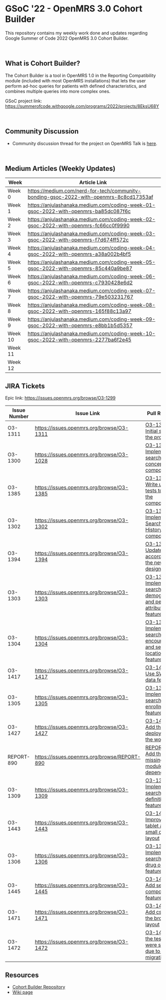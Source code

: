 # GSoC '22 - OpenMRS 3.0 Cohort Builder

This repository contains my weekly work done and updates regarding Google Summer of Code 2022 OpenMRS 3.0 Cohort Builder.

<br>

## What is Cohort Builder?

The Cohort Builder is a tool in OpenMRS 1.0 in the Reporting Compatibility module (included with most OpenMRS installations) that lets the user perform ad-hoc queries for patients with defined characteristics, and combines multiple queries into more complex ones.

GSoC project link: https://summerofcode.withgoogle.com/programs/2022/projects/8EksU68Y

<br>

## Community Discussion

- Community discussion thread for the project on OpenMRS Talk is [here](https://talk.openmrs.org/t/gsoc-2022-redo-legacy-ui-cohort-builder-project-updates/36847).

<br>

## Medium Articles (Weekly Updates)

| Week    | Article Link                                                                           |
| ------- | -------------------------------------------------------------------------------------- |
| Week 0  | https://medium.com/nerd-for-tech/community-bonding-gsoc-2022-with-openmrs-8c8cd17353af |
| Week 1  | https://anjulashanaka.medium.com/coding-week-01-gsoc-2022-with-openmrs-ba85dc087f6c    |
| Week 2  | https://anjulashanaka.medium.com/coding-week-02-gsoc-2022-with-openmrs-fc66cc0f9990    |
| Week 3  | https://anjulashanaka.medium.com/coding-week-03-gsoc-2022-with-openmrs-f7d674ff572c    |
| Week 4  | https://anjulashanaka.medium.com/coding-week-04-gsoc-2022-with-openmrs-a38a002b4bf5    |
| Week 5  | https://anjulashanaka.medium.com/coding-week-05-gsoc-2022-with-openmrs-85c440a9be87    |
| Week 6  | https://anjulashanaka.medium.com/coding-week-06-gsoc-2022-with-openmrs-c7930428e6d2    |
| Week 7  | https://anjulashanaka.medium.com/coding-week-07-gsoc-2022-with-openmrs-79e503231767    |
| Week 8  | https://anjulashanaka.medium.com/coding-week-08-gsoc-2022-with-openmrs-165f88c13a97    |
| Week 9  | https://anjulashanaka.medium.com/coding-week-09-gsoc-2022-with-openmrs-e8bb1b5d5357    |
| Week 10 | https://anjulashanaka.medium.com/coding-week-10-gsoc-2022-with-openmrs-2277ba6f2e45    |
| Week 11 |                                                                                        |
| Week 12 |                                                                                        |

## JIRA Tickets

Epic link: https://issues.openmrs.org/browse/O3-1299

| Issue Number | Issue Link                                   | Pull Request                                                                                                                                | Status           |
| ------------ | -------------------------------------------- | ------------------------------------------------------------------------------------------------------------------------------------------- | ---------------- |
| O3-1311      | https://issues.openmrs.org/browse/O3-1311    | [O3-1311: Initial setup of the project](https://github.com/openmrs/openmrs-esm-cohortbuilder/pull/1)                                        | Merged           |
| O3-1300      | https://issues.openmrs.org/browse/O3-1028    | [O3-1300: Implement search by concept component](https://github.com/openmrs/openmrs-esm-cohortbuilder/pull/2)                               | Merged           |
| O3-1385      | https://issues.openmrs.org/browse/O3-1385    | [O3-1385: Write unit tests to test the components](https://github.com/openmrs/openmrs-esm-cohortbuilder/pull/7)                             | Merged           |
| O3-1302      | https://issues.openmrs.org/browse/O3-1302    | [O3-1302: Implement the Search History component](https://github.com/openmrs/openmrs-esm-cohortbuilder/pull/8)                              | Merged           |
| O3-1394      | https://issues.openmrs.org/browse/O3-1394    | [O3-1394: Update the UI according to the new design](https://github.com/openmrs/openmrs-esm-cohortbuilder/pull/9)                           | Merged           |
| O3-1303      | https://issues.openmrs.org/browse/O3-1303    | [O3-1303: Implement the search by demographics and person attributes feature](https://github.com/openmrs/openmrs-esm-cohortbuilder/pull/10) | Merged           |
| O3-1304      | https://issues.openmrs.org/browse/O3-1304    | [O3-1304: Implement the search by encounters and search by location feature](https://github.com/openmrs/openmrs-esm-cohortbuilder/pull/11)  | Merged           |
| O3-1417      | https://issues.openmrs.org/browse/O3-1417    | [O3-1417: Use SWR for data fetching](https://github.com/openmrs/openmrs-esm-cohortbuilder/pull/12)                                          | Merged           |
| O3-1305      | https://issues.openmrs.org/browse/O3-1305    | [O3-1305: Implement the search by enrollments feature](https://github.com/openmrs/openmrs-esm-cohortbuilder/pull/14)                        | Merged           |
| O3-1427      | https://issues.openmrs.org/browse/O3-1427    | [O3-1427: Add the deploy job to the workflow](https://github.com/openmrs/openmrs-esm-cohortbuilder/pull/15)                                 | Merged           |
| REPORT-890   | https://issues.openmrs.org/browse/REPORT-890 | [REPORT-890: Add the missing api module dependency](https://github.com/openmrs/openmrs-module-reporting/pull/236)                           | Merged           |
| O3-1309      | https://issues.openmrs.org/browse/O3-1309    | [O3-1309: Implement the search definitions feature](https://github.com/openmrs/openmrs-esm-cohortbuilder/pull/16)                           | Merged           |
| O3-1443      | https://issues.openmrs.org/browse/O3-1443    | [O3-1443: Improve the tablet and small desktop layout](https://github.com/openmrs/openmrs-esm-cohortbuilder/pull/17)                        | Merged           |
| O3-1306      | https://issues.openmrs.org/browse/O3-1306    | [O3-1306: Implement the search by drug order feature](https://github.com/openmrs/openmrs-esm-cohortbuilder/pull/19)                         | Merged           |
| O3-1445      | https://issues.openmrs.org/browse/O3-1445    | [O3-1445: Add search composition feature](https://github.com/openmrs/openmrs-esm-cohortbuilder/pull/20)                                     | Merged           |
| O3-1471      | https://issues.openmrs.org/browse/O3-1471    | [O3-1471: Add css to fix the broken UI layout](https://github.com/openmrs/openmrs-esm-cohortbuilder/pull/22)                                | Merged           |
| O3-1472      | https://issues.openmrs.org/browse/O3-1472    | [O3-1472: Fix the tests that were skipped due to the migration](https://github.com/openmrs/openmrs-esm-cohortbuilder/pull/22)               | Ready for review |

## Resources

- [Cohort Builder Repository](https://github.com/openmrs/openmrs-esm-cohortbuilder)
- [Wiki page](https://wiki.openmrs.org/display/projects/GSoC+2022%3A+Redo+Legacy+UI+Cohort+Builder)
